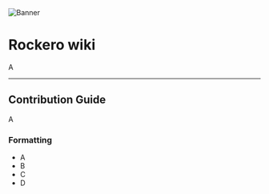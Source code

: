 <picture>
    <source
        media="(prefers-color-scheme: dark)"
        srcset="https://banners.beyondco.de/Rockero%20Wiki.png?theme=dark&packageManager=&pattern=architect&style=style_1&description=Grow+your+knowledge+of+Laravel+and+other+web+technologies.&md=1&showWatermark=0&fontSize=100px&images=https%3A%2F%2Frockero.cz%2Fwp-content%2Fthemes%2Frockero%2Fimg%2Flogo_footer.svg"
    />
      <img alt="Banner" src="https://banners.beyondco.de/Rockero%20Wiki.png?theme=light&packageManager=&pattern=architect&style=style_1&description=Grow+your+knowledge+of+Laravel+and+other+web+technologies.&md=1&showWatermark=0&fontSize=100px&images=https%3A%2F%2Frockero.cz%2Fwp-content%2Fthemes%2Frockero%2Fimg%2Flogo_footer.svg">
</picture>

# Rockero wiki

A

---

## Contribution Guide

A

### Formatting

- A
- B
- C
- D
